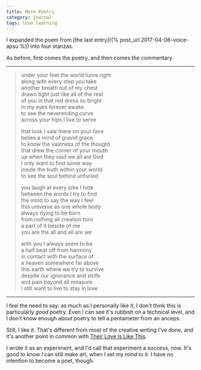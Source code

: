 ```yaml
---
title: More Poetry
category: journal
tags: love learning
---
```


I expanded the poem from [the last entry]({% post_url 2017-04-06-voice-apsu %}) into four stanzas.

As before, first comes the poetry, and then comes the commentary.

---

> under your feet the world turns right <br />
> along with every step you take <br />
> another breath out of my chest <br />
> drawn tight just like all of the rest <br />
> of you in that red dress so bright <br />
> in my eyes forever awake <br />
> to see the neverending curve <br />
> across your hips I live to serve <br />
> 
> that look I saw there on your face <br />
> belies a mind of gravid grace <br />
> to know the vastness of the thought <br />
> that drew the corner of your mouth <br />
> up when they said we all are God <br />
> I only want to find some way <br />
> inside the truth within your world <br />
> to see the soul behind unfurled <br />
> 
> you laugh at every joke I hide <br />
> between the words I try to find <br />
> the mind to say the way I feel <br />
> this universe as one whole body <br />
> always dying to be born <br />
> from nothing all creation torn <br />
> a part of it beside of me <br />
> you are the all and all are we <br />
> 
> with you I always seem to be <br />
> a half beat off from harmony <br />
> in contact with the surface of <br />
> a heaven somewhere far above <br />
> this earth where we try to survive <br />
> despite our ignorance and strife <br />
> and pain beyond all measure <br />
> I still want to live to stay in love <br />

---

I feel the need to say: as much as I personally like it, I don't think this is particularly *good* poetry. Even I can see it's rubbish on a technical level, and I don't know enough about poetry to tell a pentameter from an anceps.

Still, I like it. That's different from most of the creative writing I've done, and it's another point in common with [Their Love Is Like This](/tlilt).

I wrote it as an experiment, and I'd call that experiment a success, now. It's good to know I can still make art, when I set my mind to it. I have no intention to become a poet, though.
